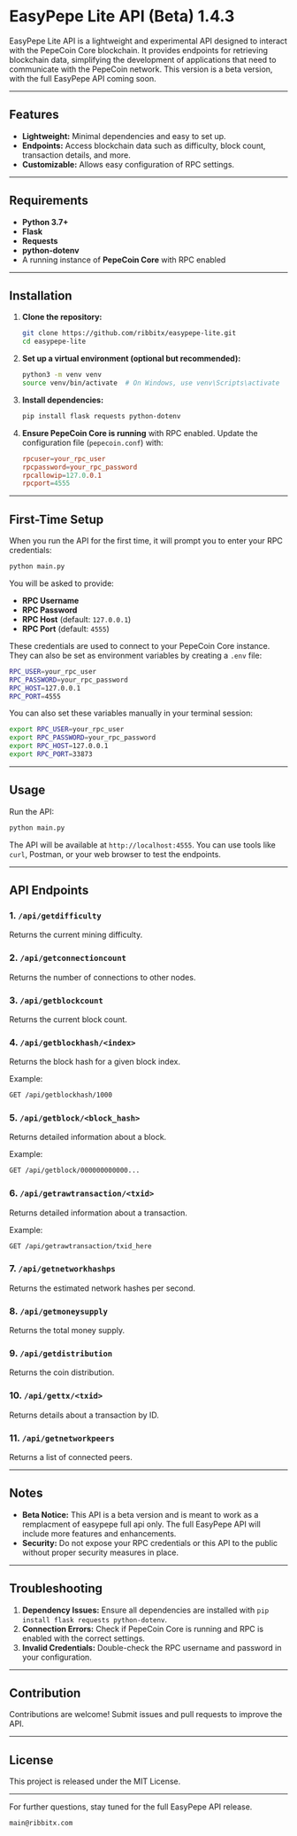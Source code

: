 # EasyPepe Lite API (Beta) 1.4.3

EasyPepe Lite API is a lightweight and experimental API designed to interact with the PepeCoin Core blockchain. It provides endpoints for retrieving blockchain data, simplifying the development of applications that need to communicate with the PepeCoin network. This version is a beta version, with the full EasyPepe API coming soon.

---

## Features

- **Lightweight:** Minimal dependencies and easy to set up.
- **Endpoints:** Access blockchain data such as difficulty, block count, transaction details, and more.
- **Customizable:** Allows easy configuration of RPC settings.

---

## Requirements

- **Python 3.7+**
- **Flask**
- **Requests**
- **python-dotenv**
- A running instance of **PepeCoin Core** with RPC enabled

---

## Installation

1. **Clone the repository:**
   ```bash
   git clone https://github.com/ribbitx/easypepe-lite.git
   cd easypepe-lite
   ```

2. **Set up a virtual environment (optional but recommended):**
   ```bash
   python3 -m venv venv
   source venv/bin/activate  # On Windows, use venv\Scripts\activate
   ```

3. **Install dependencies:**
   ```bash
   pip install flask requests python-dotenv
   ```

4. **Ensure PepeCoin Core is running** with RPC enabled. Update the configuration file (`pepecoin.conf`) with:
   ```conf
   rpcuser=your_rpc_user
   rpcpassword=your_rpc_password
   rpcallowip=127.0.0.1
   rpcport=4555
   ```

---

## First-Time Setup

When you run the API for the first time, it will prompt you to enter your RPC credentials:

```bash
python main.py
```

You will be asked to provide:
- **RPC Username**
- **RPC Password**
- **RPC Host** (default: `127.0.0.1`)
- **RPC Port** (default: `4555`)

These credentials are used to connect to your PepeCoin Core instance. They can also be set as environment variables by creating a `.env` file:

```bash
RPC_USER=your_rpc_user
RPC_PASSWORD=your_rpc_password
RPC_HOST=127.0.0.1
RPC_PORT=4555
```

You can also set these variables manually in your terminal session:

```bash
export RPC_USER=your_rpc_user
export RPC_PASSWORD=your_rpc_password
export RPC_HOST=127.0.0.1
export RPC_PORT=33873
```

---

## Usage

Run the API:

```bash
python main.py
```

The API will be available at `http://localhost:4555`. You can use tools like `curl`, Postman, or your web browser to test the endpoints.

---

## API Endpoints

### 1. `/api/getdifficulty`
Returns the current mining difficulty.

### 2. `/api/getconnectioncount`
Returns the number of connections to other nodes.

### 3. `/api/getblockcount`
Returns the current block count.

### 4. `/api/getblockhash/<index>`
Returns the block hash for a given block index.

Example:
```bash
GET /api/getblockhash/1000
```

### 5. `/api/getblock/<block_hash>`
Returns detailed information about a block.

Example:
```bash
GET /api/getblock/000000000000...
```

### 6. `/api/getrawtransaction/<txid>`
Returns detailed information about a transaction.

Example:
```bash
GET /api/getrawtransaction/txid_here
```

### 7. `/api/getnetworkhashps`
Returns the estimated network hashes per second.

### 8. `/api/getmoneysupply`
Returns the total money supply.

### 9. `/api/getdistribution`
Returns the coin distribution.

### 10. `/api/gettx/<txid>`
Returns details about a transaction by ID.

### 11. `/api/getnetworkpeers`
Returns a list of connected peers.

---

## Notes

- **Beta Notice:** This API is a beta version and is meant to work as a remplacment of easypepe full api only. The full EasyPepe API will include more features and enhancements.
- **Security:** Do not expose your RPC credentials or this API to the public without proper security measures in place.

---

## Troubleshooting

1. **Dependency Issues:** Ensure all dependencies are installed with `pip install flask requests python-dotenv`.
2. **Connection Errors:** Check if PepeCoin Core is running and RPC is enabled with the correct settings.
3. **Invalid Credentials:** Double-check the RPC username and password in your configuration.

---

## Contribution

Contributions are welcome! Submit issues and pull requests to improve the API.

---

## License

This project is released under the MIT License.

---

For further questions, stay tuned for the full EasyPepe API release.
```
main@ribbitx.com
